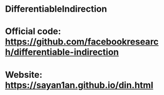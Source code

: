 # DifferentiableIndirection
# Official code: https://github.com/facebookresearch/differentiable-indirection
# Website: https://sayan1an.github.io/din.html
